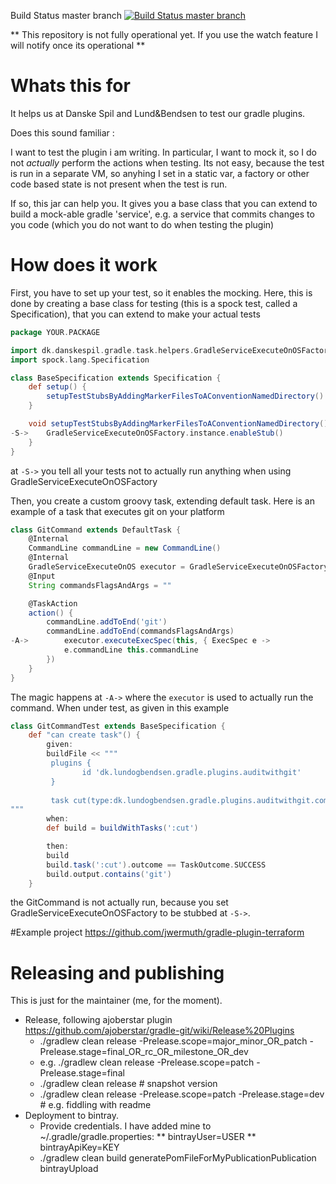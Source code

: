 Build Status master branch [![Build Status master branch](https://travis-ci.org/jwermuth/gradle-task-helpers.svg?branch=master)](https://travis-ci.org/jwermuth/gradle-task-helpers)

** This repository is not fully operational yet. If you use the watch feature I will notify once its operational **

# Whats this for
It helps us at Danske Spil and Lund&Bendsen to test our gradle plugins.

Does this sound familiar :

I want to test the plugin i am writing. In particular, I want to mock it, so I do not _actually_ perform the actions when 
 testing. Its not easy, because the test is run in a separate VM, so anyhing I set in a 
static var, a factory or other code based state is not present when the test is run.

If so, this jar can help you. It gives you a base class that you can extend to build a mock-able gradle 'service', 
e.g. a service that commits changes to you code (which you do not want to do when testing the plugin)

# How does it work

First, you have to set up your test, so it enables the mocking. Here, this is done by creating a base class for 
testing (this is a spock test, called a Specification), that you can extend to make your actual tests

```groovy
package YOUR.PACKAGE

import dk.danskespil.gradle.task.helpers.GradleServiceExecuteOnOSFactory
import spock.lang.Specification

class BaseSpecification extends Specification {
    def setup() {
        setupTestStubsByAddingMarkerFilesToAConventionNamedDirectory()
    }

    void setupTestStubsByAddingMarkerFilesToAConventionNamedDirectory() {
-S->    GradleServiceExecuteOnOSFactory.instance.enableStub()
    }
}
```
at ```-S->``` you tell all your tests not to actually run anything when using GradleServiceExecuteOnOSFactory

Then, you create a custom groovy task, extending default task. Here is an example of a task that executes git 
 on your platform 
```groovy
class GitCommand extends DefaultTask {
    @Internal
    CommandLine commandLine = new CommandLine()
    @Internal
    GradleServiceExecuteOnOS executor = GradleServiceExecuteOnOSFactory.instance.createService(project)
    @Input
    String commandsFlagsAndArgs = ""

    @TaskAction
    action() {
        commandLine.addToEnd('git')
        commandLine.addToEnd(commandsFlagsAndArgs)
-A->        executor.executeExecSpec(this, { ExecSpec e ->
            e.commandLine this.commandLine
        })
    }
}
```
The magic happens at ```-A->``` where the ```executor``` is used to actually run the command. When under test, as given in this
example

```groovy
class GitCommandTest extends BaseSpecification {
    def "can create task"() {
        given:
        buildFile << """
         plugins {
                id 'dk.lundogbendsen.gradle.plugins.auditwithgit'
         }
         
         task cut(type:dk.lundogbendsen.gradle.plugins.auditwithgit.commands.GitCommand) 
"""
        when:
        def build = buildWithTasks(':cut')

        then:
        build
        build.task(':cut').outcome == TaskOutcome.SUCCESS
        build.output.contains('git')
    }
```
the GitCommand is not actually run, because you set  GradleServiceExecuteOnOSFactory to be stubbed at 
```-S->```.

#Example project
https://github.com/jwermuth/gradle-plugin-terraform


# Releasing and publishing
This is just for the maintainer (me, for the moment).

* Release, following ajoberstar plugin https://github.com/ajoberstar/gradle-git/wiki/Release%20Plugins
  * ./gradlew clean release -Prelease.scope=major_minor_OR_patch -Prelease.stage=final_OR_rc_OR_milestone_OR_dev
  * e.g. ./gradlew clean release -Prelease.scope=patch -Prelease.stage=final
  * ./gradlew clean release # snapshot version
  * ./gradlew clean release -Prelease.scope=patch -Prelease.stage=dev # e.g. fiddling with readme
* Deployment to bintray.
  * Provide credentials. I have added mine to ~/.gradle/gradle.properties:
  ** bintrayUser=USER
  ** bintrayApiKey=KEY
  * ./gradlew clean build generatePomFileForMyPublicationPublication bintrayUpload
